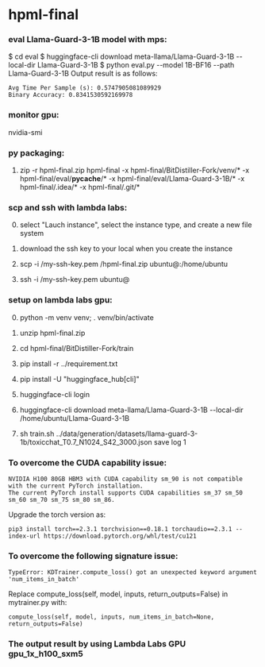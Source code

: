 # hpml-final

### eval Llama-Guard-3-1B model with mps:
$ cd eval
$ huggingface-cli download meta-llama/Llama-Guard-3-1B  --local-dir Llama-Guard-3-1B
$ python eval.py --model 1B-BF16 --path Llama-Guard-3-1B
Output result is as follows:
```
Avg Time Per Sample (s): 0.5747905081089929
Binary Accuracy: 0.8341530592169978
```

### monitor gpu:
nvidia-smi

### py packaging:
1) zip -r hpml-final.zip  hpml-final -x hpml-final/BitDistiller-Fork/venv/\* -x hpml-final/eval/__pycache__/\* -x hpml-final/eval/Llama-Guard-3-1B/\* -x hpml-final/.idea/\* -x hpml-final/.git/\*

### scp and ssh with lambda labs:
0) select "Lauch instance", select the instance type, and create a new file system <p>
1) download the ssh key to your local when you create the instance <p>
2) scp -i <path to pem>/my-ssh-key.pem <path to py package>/hpml-final.zip ubuntu@<gpu ip>:/home/ubuntu <p>
3) ssh -i <path to pem>/my-ssh-key.pem ubuntu@<gpu ip> <p>

### setup on lambda labs gpu:
0) python -m venv venv; . venv/bin/activate <p>
1) unzip hpml-final.zip <p>
2) cd hpml-final/BitDistiller-Fork/train <p>
3) pip install -r ../requirement.txt <p>
4) pip install -U "huggingface_hub[cli]" <p>
5) huggingface-cli login <p>
6) huggingface-cli download meta-llama/Llama-Guard-3-1B  --local-dir /home/ubuntu/Llama-Guard-3-1B <p>
7) sh train.sh ../data/generation/datasets/llama-guard-3-1b/toxicchat_T0.7_N1024_S42_3000.json save log 1 <p>

### To overcome the CUDA capability issue:
```
NVIDIA H100 80GB HBM3 with CUDA capability sm_90 is not compatible with the current PyTorch installation.
The current PyTorch install supports CUDA capabilities sm_37 sm_50 sm_60 sm_70 sm_75 sm_80 sm_86.
```
Upgrade the torch version as:
```
pip3 install torch==2.3.1 torchvision==0.18.1 torchaudio==2.3.1 --index-url https://download.pytorch.org/whl/test/cu121
```

### To overcome the following signature issue:
```
TypeError: KDTrainer.compute_loss() got an unexpected keyword argument 'num_items_in_batch'
```
Replace compute_loss(self, model, inputs, return_outputs=False) in mytrainer.py with:
```
compute_loss(self, model, inputs, num_items_in_batch=None, return_outputs=False)
```

### The output result by using Lambda Labs GPU gpu_1x_h100_sxm5

